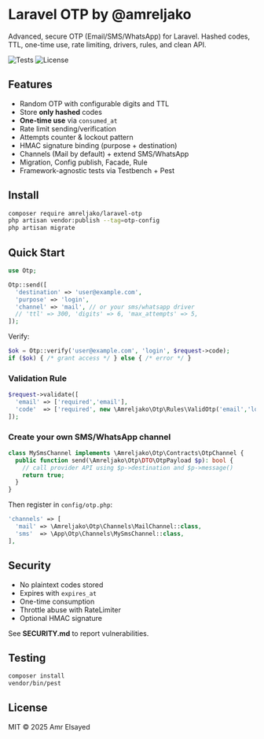 # Laravel OTP by @amreljako

Advanced, secure OTP (Email/SMS/WhatsApp) for Laravel. Hashed codes, TTL, one-time use, rate limiting, drivers, rules, and clean API.

![Tests](https://github.com/amreljako/laravel-otp/actions/workflows/tests.yml/badge.svg)
![License](https://img.shields.io/badge/license-MIT-blue.svg)

## Features
- Random OTP with configurable digits and TTL
- Store **only hashed** codes
- **One-time use** via `consumed_at`
- Rate limit sending/verification
- Attempts counter & lockout pattern
- HMAC signature binding (purpose + destination)
- Channels (Mail by default) + extend SMS/WhatsApp
- Migration, Config publish, Facade, Rule
- Framework-agnostic tests via Testbench + Pest

## Install
```bash
composer require amreljako/laravel-otp
php artisan vendor:publish --tag=otp-config
php artisan migrate
```

## Quick Start
```php
use Otp;

Otp::send([
  'destination' => 'user@example.com',
  'purpose' => 'login',
  'channel' => 'mail', // or your sms/whatsapp driver
  // 'ttl' => 300, 'digits' => 6, 'max_attempts' => 5,
]);
```

Verify:
```php
$ok = Otp::verify('user@example.com', 'login', $request->code);
if ($ok) { /* grant access */ } else { /* error */ }
```

### Validation Rule
```php
$request->validate([
  'email' => ['required','email'],
  'code'  => ['required', new \Amreljako\Otp\Rules\ValidOtp('email','login')],
]);
```

### Create your own SMS/WhatsApp channel
```php
class MySmsChannel implements \Amreljako\Otp\Contracts\OtpChannel {
  public function send(\Amreljako\Otp\DTO\OtpPayload $p): bool {
    // call provider API using $p->destination and $p->message()
    return true;
  }
}
```
Then register in `config/otp.php`:
```php
'channels' => [
  'mail' => \Amreljako\Otp\Channels\MailChannel::class,
  'sms'  => \App\Otp\Channels\MySmsChannel::class,
],
```

## Security
- No plaintext codes stored
- Expires with `expires_at`
- One-time consumption
- Throttle abuse with RateLimiter
- Optional HMAC signature

See **SECURITY.md** to report vulnerabilities.

## Testing
```bash
composer install
vendor/bin/pest
```

## License
MIT © 2025 Amr Elsayed
